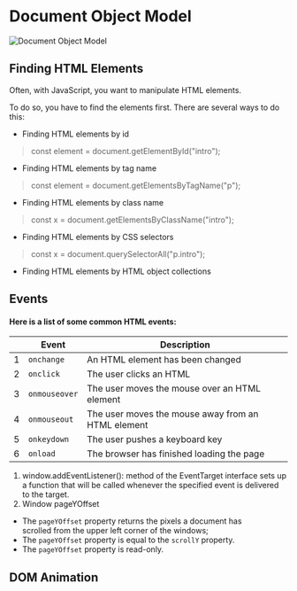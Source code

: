 # Document Object Model
![Document Object Model](https://user-images.githubusercontent.com/86301144/216903592-8b0be86e-9717-4889-b2aa-1af2d34e2157.gif)


## Finding HTML Elements

Often, with JavaScript, you want to manipulate HTML elements.

To do so, you have to find the elements first. There are several ways to do this:

-   Finding HTML elements by id 
> const element = document.getElementById("intro");

-   Finding HTML elements by tag name
> const element = document.getElementsByTagName("p");
-   Finding HTML elements by class name
> const x = document.getElementsByClassName("intro");
-   Finding HTML elements by CSS selectors
> const x = document.querySelectorAll("p.intro");
-   Finding HTML elements by HTML object collections


## Events

####  Here is a list of some common HTML events:
|                |Event                       |Description                   |
|----------------|-------------------------------|-----------------------------|
|1|`onchange`           |An HTML element has been changed        |
|2          |`onclick`            |The user clicks an HTML |element           |
|3     |`onmouseover`|The user moves the mouse over an HTML element|
|4     |`onmouseout`|The user moves the mouse away from an HTML element|
|5     |`onkeydown`|  The user pushes a keyboard key|
|6 |`onload`|The browser has finished loading the page |


1. window.addEventListener(): method of the EventTarget interface sets up a function that will be called whenever the specified event is delivered to the target.
2. Window pageYOffset
 - The  `pageYOffset`  property returns the pixels a document has   
   scrolled from the upper left corner of the windows; 
 - The  `pageYOffset`  property is equal to the  `scrollY`  property.
 - The  `pageYOffset`  property is read-only.

## DOM Animation
